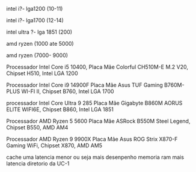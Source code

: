 intel i?- lga1200 (10-11)

intel i?- lga1700 (12-14)

intel ultra ?- lga 1851 (200)

amd ryzen (1000 ate 5000)

amd ryzen (7000- 9000)




Processador Intel Core i5 10400,
Placa Mãe Colorful CH510M-E M.2 V20, Chipset H510, Intel LGA 1200

Processador Intel Core i9 14900F
Placa Mãe Asus TUF Gaming B760M-PLUS WI-FI II, Chipset B760, Intel LGA 1700

processador Intel Core Ultra 9 285
Placa Mãe Gigabyte B860M AORUS ELITE WIFI6E, Chipset B860, Intel LGA 1851

Processador AMD Ryzen 5 5600
Placa Mãe ASRock B550M Steel Legend, Chipset B550, AMD AM4

Processador AMD Ryzen 9 9900X
Placa Mãe Asus ROG Strix X870-F Gaming WiFi, Chipset X870, AMD AM5

cache uma latencia menor ou seja mais desenpenho 
memoria ram mais latencia diretorio da UC-1
